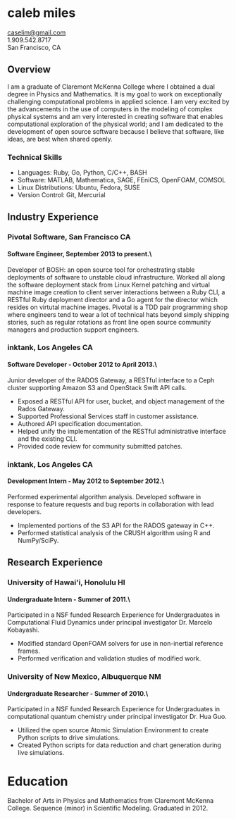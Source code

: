 # caleb miles

caselim@gmail.com  
1.909.542.8717  
San Francisco, CA  

## Overview
I am a graduate of Claremont McKenna College where I obtained a dual degree in Physics and Mathematics.
It is my goal to work on exceptionally challenging computational problems in applied science. I am very excited by the advancements in the use of computers in the modeling of complex physical systems and am very interested in creating software that enables computational exploration of the physical world; and I am dedicated to the development of open source software because I believe that software, like ideas, are best when shared openly. 

### Technical Skills

* Languages: Ruby, Go, Python, C/C++, BASH
* Software: MATLAB, Mathematica, SAGE, FEniCS, OpenFOAM, COMSOL
* Linux Distributions: Ubuntu, Fedora, SUSE
* Version Control: Git, Mercurial

## Industry Experience

### Pivotal Software, San Francisco CA  
#### Software Engineer, September 2013 to present.\

Developer of BOSH: an open source tool for orchestrating stable deployments of software to unstable cloud
infrastructure. Worked all along the software deployment stack from Linux Kernel patching and virtual machine
image creation to client server interactions between a Ruby CLI, a RESTful Ruby deployment director and a Go
agent for the director which resides on virtutal machine images. Pivotal is a TDD pair programming shop where
engineers tend to wear a lot of technical hats beyond simply shipping stories, such as regular rotations
as front line open source community managers and production support engineers.


### inktank, Los Angeles CA
#### Software Developer - October 2012 to April 2013.\

Junior developer of the RADOS Gateway, a RESTful interface to a Ceph cluster supporting Amazon S3 and OpenStack
Swift API calls.

 * Exposed a RESTful API for user, bucket, and object management of the Rados Gateway.
 * Supported Professional Services staff in customer assistance.
 * Authored API specification documentation.
 * Helped unify the implementation of the RESTful administrative interface and the existing CLI.
 * Provided code review for community submitted patches.

### inktank, Los Angeles CA
#### Development Intern - May 2012 to September 2012.\

Performed experimental algorithm analysis. Developed software in response to feature requests and bug reports in collaboration with lead developers. 

 * Implemented portions of the S3 API for the RADOS gateway in C++.
 * Performed statistical analysis of the CRUSH algorithm using R and NumPy/SciPy.

## Research Experience

### University of Hawai'i, Honolulu HI
#### Undergraduate Intern - Summer of 2011.\

Participated in a NSF funded Research Experience for Undergraduates in Computational Fluid Dynamics under principal investigator Dr. Marcelo Kobayashi.

* Modified standard OpenFOAM solvers for use in non-inertial reference frames.
* Performed verification and validation studies of modified work.

### University of New Mexico, Albuquerque NM
#### Undergraduate Researcher - Summer of 2010.\

Participated in a NSF funded Research Experience for Undergraduates in computational quantum chemistry under principal investigator Dr. Hua Guo.

 * Utilized the open source Atomic Simulation Environment to create Python scripts to drive simulations.
 * Created Python scripts for data reduction and chart generation during live simulations.

# Education
Bachelor of Arts in Physics and Mathematics from Claremont McKenna College. Sequence (minor) in Scientific Modeling. Graduated in 2012.
